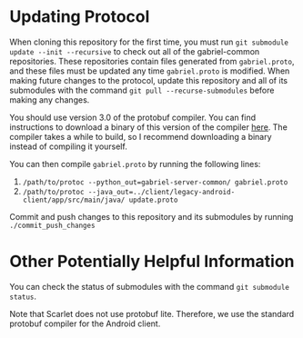 # Updating Protocol
When cloning this repository for the first time, you must run
`git submodule update --init --recursive` to check out all of the gabriel-common
repositories. These repositories contain files generated from `gabriel.proto`,
and these files must be updated any time `gabriel.proto` is modified. When
making future changes to the protocol, update this repository and all of its
submodules with the command `git pull --recurse-submodules` before making any
changes.

You should use version 3.0 of the protobuf compiler. You can find instructions
to download a binary of this version of the compiler
[here](https://github.com/tensorflow/models/blob/master/research/object_detection/g3doc/installation.md#manual-protobuf-compiler-installation-and-usage).
The compiler takes a while to build, so I recommend downloading a binary instead
of compiling it yourself.

You can then compile `gabriel.proto` by running the following lines:
1. `/path/to/protoc --python_out=gabriel-server-common/ gabriel.proto`
2. `/path/to/protoc --java_out=../client/legacy-android-client/app/src/main/java/ update.proto`

Commit and push changes to this repository and its submodules by running
`./commit_push_changes`

# Other Potentially Helpful Information

You can check the status of submodules with the command `git submodule status`.

Note that Scarlet does not use protobuf lite. Therefore, we use the standard
protobuf compiler for the Android client.
